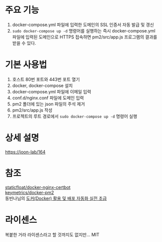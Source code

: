 # 주요 기능
1. docker-compose.yml 파일에 입력한 도메인의 SSL 인증서 자동 발급 및 갱신  
2. `sudo docker-compose up -d` 명령어를 실행하는 즉시 docker-compose.yml 파일에 입력된 도메인으로 HTTPS 접속하면 pm2/src/app.js 프로그램의 결과를 받을 수 있다.  
  
# 기본 사용법
1. 호스트 80번 포트와 443번 포트 열기  
2. docker, docker-compose 설치  
3. docker-compose.yml 파일에 이메일 입력  
4. conf.d/nginx.conf 파일에 도메인 입력  
5. pm2 폴더에 있는 json 파일의 주석 제거  
6. pm2/src/app.js 작성  
7. 프로젝트의 루트 경로에서 `sudo docker-compose up -d` 명령어 실행  
  
# 상세 설명
[https://joon-lab/164](https://joon-lab/164)  
  
# 참조
[staticfloat/docker-nginx-certbot](https://github.com/staticfloat/docker-nginx-certbot)  
[keymetrics/docker-pm2](https://github.com/keymetrics/docker-pm2)  
동빈나님의 [도커(Docker) 활용 및 배포 자동화 실전 초급](https://www.youtube.com/watch?v=HbKCxBFT2wk&list=PLRx0vPvlEmdChjc6N3JnLaX-Gihh5pHcx)  
  
# 라이센스
복붙한 거라 라이센스라고 할 것까지도 없지만... MIT  